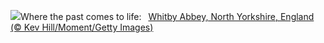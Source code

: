 ![](https://www.bing.com/th?id=OHR.WhitbyAbbeyJorvik_EN-GB4161898215_UHD.jpg&w=1000)Where the past comes to life:&nbsp;&ensp;[Whitby Abbey, North Yorkshire, England (© Kev Hill/Moment/Getty Images)](https://www.bing.com/th?id=OHR.WhitbyAbbeyJorvik_EN-GB4161898215_UHD.jpg)
<br><br/>
